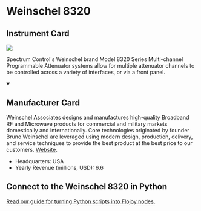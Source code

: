 
# Weinschel 8320

## Instrument Card

<img src="https://v5.airtableusercontent.com/v1/19/19/1691539200000/GF32RfcgSJuXy9C_wvKA1Q/fV9OV0Tlc8CO2xMnTUK3eVjPF5VJ3XsO9BL1iubZ0WYiv_TJKMSqkErqn8fpzPLSRA6yT0k1KvX0JjQ89aYaF1GjNRTkkpKkvsc-pOzxBWo/fBfRgjoh5EmX0U2XY-vmfVRoG7JQhVg3YkG2nFyd8h4"/>
<p>Spectrum Control's Weinschel brand Model 8320 Series Multi-channel Programmable Attenuator systems allow for multiple attenuator channels to be controlled across a variety of interfaces, or via a front panel.</p>

<details open>
<summary><h2>Manufacturer Card</h2></summary>

Weinschel Associates designs and manufactures high-quality Broadband RF and Microwave products for commercial and military markets domestically and internationally. Core technologies originated by founder Bruno Weinschel are leveraged using modern design, production, delivery, and service techniques to provide the best product at the best price to our customers. <a href="https://www.weinschelassociates.com/">Website</a>.

<ul>
  <li>Headquarters: USA</li>
  <li>Yearly Revenue (millions, USD): 6.6</li>
</ul>
</details>

## Connect to the Weinschel 8320 in Python

[Read our guide for turning Python scripts into Flojoy nodes.](https://docs.flojoy.ai/custom-nodes/creating-custom-node/)



